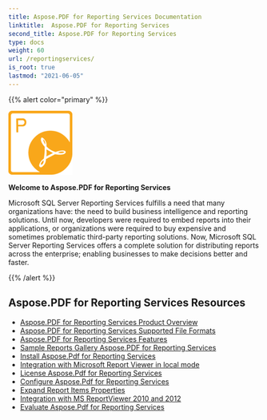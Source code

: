 ```yaml
---
title: Aspose.PDF for Reporting Services Documentation
linktitle:  Aspose.PDF for Reporting Services
second_title: Aspose.PDF for Reporting Services
type: docs
weight: 60
url: /reportingservices/
is_root: true
lastmod: "2021-06-05"
---
```


{{% alert color="primary" %}}

![Aspose.PDF for Reporting Services Logo](home_5.png)

**Welcome to Aspose.PDF for Reporting Services**

Microsoft SQL Server Reporting Services fulfills a need that many organizations have: the need to build business intelligence and reporting solutions. Until now, developers were required to embed reports into their applications, or organizations were required to buy expensive and sometimes problematic third-party reporting solutions. Now, Microsoft SQL Server Reporting Services offers a complete solution for distributing reports across the enterprise; enabling businesses to make decisions better and faster.

{{% /alert %}}

## Aspose.PDF for Reporting Services Resources

- [Aspose.PDF for Reporting Services Product Overview](/pdf/reportingservices/product-overview/)
- [Aspose.PDF for Reporting Services Supported File Formats](/pdf/reportingservices/supported-file-formats/)
- [Aspose.PDF for Reporting Services Features](/pdf/reportingservices/features/)
- [Sample Reports Gallery Aspose.PDF for Reporting Services](/pdf/reportingservices/sample-reports-gallery/)
- [Install Aspose.Pdf for Reporting Services](/pdf/reportingservices/install-aspose-pdf-for-reporting-services/)
- [Integration with Microsoft Report Viewer in local mode](/pdf/reportingservices/integration-with-microsoft-report-viewer-in-local-mode/)
- [License Aspose.Pdf for Reporting Services](/pdf/reportingservices/license-aspose-pdf-for-reporting-services/)
- [Configure Aspose.Pdf for Reporting Services](/pdf/reportingservices/configure-aspose-pdf-for-reporting-services/)
- [Expand Report Items Properties](/pdf/reportingservices/expand-report-items-properties/)
- [Integration with MS ReportViewer 2010 and 2012](/pdf/reportingservices/integration-with-ms-reportviewer-2010-and-2012/)
- [Evaluate Aspose.Pdf for Reporting Services](/pdf/reportingservices/evaluate-aspose-pdf-for-reporting-services/)
